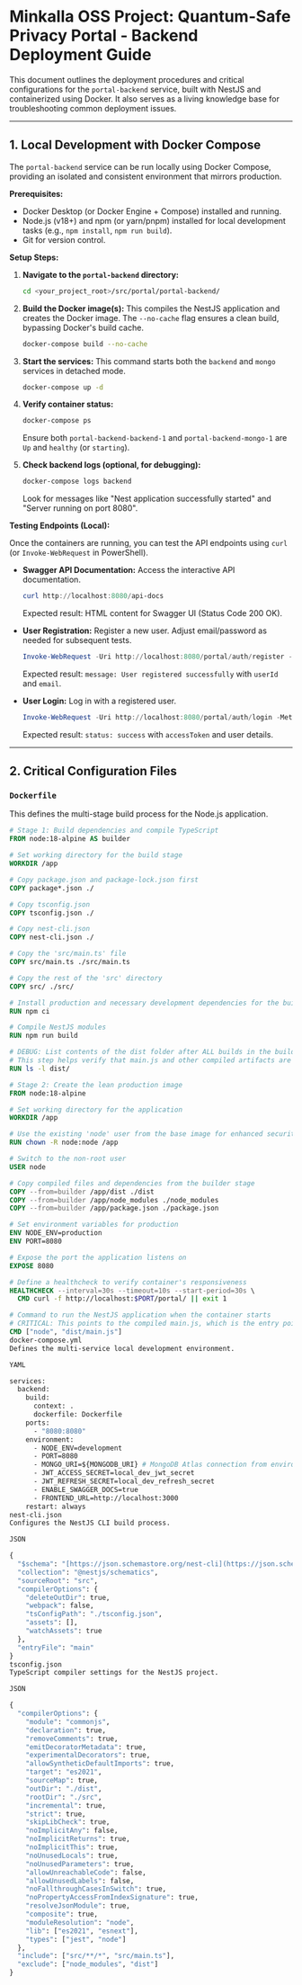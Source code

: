 # Minkalla OSS Project: Quantum-Safe Privacy Portal - Backend Deployment Guide

This document outlines the deployment procedures and critical configurations for the `portal-backend` service, built with NestJS and containerized using Docker. It also serves as a living knowledge base for troubleshooting common deployment issues.

---

## 1. Local Development with Docker Compose

The `portal-backend` service can be run locally using Docker Compose, providing an isolated and consistent environment that mirrors production.

**Prerequisites:**
* Docker Desktop (or Docker Engine + Compose) installed and running.
* Node.js (v18+) and npm (or yarn/pnpm) installed for local development tasks (e.g., `npm install`, `npm run build`).
* Git for version control.

**Setup Steps:**

1.  **Navigate to the `portal-backend` directory:**
    ```bash
    cd <your_project_root>/src/portal/portal-backend/
    ```

2.  **Build the Docker image(s):**
    This compiles the NestJS application and creates the Docker image. The `--no-cache` flag ensures a clean build, bypassing Docker's build cache.
    ```bash
    docker-compose build --no-cache
    ```

3.  **Start the services:**
    This command starts both the `backend` and `mongo` services in detached mode.
    ```bash
    docker-compose up -d
    ```

4.  **Verify container status:**
    ```bash
    docker-compose ps
    ```
    Ensure both `portal-backend-backend-1` and `portal-backend-mongo-1` are `Up` and `healthy` (or `starting`).

5.  **Check backend logs (optional, for debugging):**
    ```bash
    docker-compose logs backend
    ```
    Look for messages like "Nest application successfully started" and "Server running on port 8080".

**Testing Endpoints (Local):**

Once the containers are running, you can test the API endpoints using `curl` (or `Invoke-WebRequest` in PowerShell).

* **Swagger API Documentation:**
    Access the interactive API documentation.
    ```powershell
    curl http://localhost:8080/api-docs
    ```
    Expected result: HTML content for Swagger UI (Status Code 200 OK).

* **User Registration:**
    Register a new user. Adjust email/password as needed for subsequent tests.
    ```powershell
    Invoke-WebRequest -Uri http://localhost:8080/portal/auth/register -Method POST -Headers @{"Content-Type"="application/json"} -Body '{"email":"newuser@example.com","password":"StrongPassword123!"}' | ConvertFrom-Json
    ```
    Expected result: `message: User registered successfully` with `userId` and `email`.

* **User Login:**
    Log in with a registered user.
    ```powershell
    Invoke-WebRequest -Uri http://localhost:8080/portal/auth/login -Method POST -Headers @{"Content-Type"="application/json"} -Body '{"email":"newuser@example.com","password":"StrongPassword123!"}' | ConvertFrom-Json
    ```
    Expected result: `status: success` with `accessToken` and user details.

---

## 2. Critical Configuration Files

### `Dockerfile`
This defines the multi-stage build process for the Node.js application.

```dockerfile
# Stage 1: Build dependencies and compile TypeScript
FROM node:18-alpine AS builder

# Set working directory for the build stage
WORKDIR /app

# Copy package.json and package-lock.json first
COPY package*.json ./

# Copy tsconfig.json
COPY tsconfig.json ./

# Copy nest-cli.json
COPY nest-cli.json ./

# Copy the 'src/main.ts' file
COPY src/main.ts ./src/main.ts

# Copy the rest of the 'src' directory
COPY src/ ./src/

# Install production and necessary development dependencies for the build
RUN npm ci

# Compile NestJS modules
RUN npm run build

# DEBUG: List contents of the dist folder after ALL builds in the builder stage
# This step helps verify that main.js and other compiled artifacts are generated as expected.
RUN ls -l dist/

# Stage 2: Create the lean production image
FROM node:18-alpine

# Set working directory for the application
WORKDIR /app

# Use the existing 'node' user from the base image for enhanced security
RUN chown -R node:node /app

# Switch to the non-root user
USER node

# Copy compiled files and dependencies from the builder stage
COPY --from=builder /app/dist ./dist
COPY --from=builder /app/node_modules ./node_modules
COPY --from=builder /app/package.json ./package.json

# Set environment variables for production
ENV NODE_ENV=production
ENV PORT=8080

# Expose the port the application listens on
EXPOSE 8080

# Define a healthcheck to verify container's responsiveness
HEALTHCHECK --interval=30s --timeout=10s --start-period=30s \
  CMD curl -f http://localhost:$PORT/portal/ || exit 1

# Command to run the NestJS application when the container starts
# CRITICAL: This points to the compiled main.js, which is the entry point.
CMD ["node", "dist/main.js"]
docker-compose.yml
Defines the multi-service local development environment.

YAML

services:
  backend:
    build:
      context: .
      dockerfile: Dockerfile
    ports:
      - "8080:8080"
    environment:
      - NODE_ENV=development
      - PORT=8080
      - MONGO_URI=${MONGODB_URI} # MongoDB Atlas connection from environment
      - JWT_ACCESS_SECRET=local_dev_jwt_secret
      - JWT_REFRESH_SECRET=local_dev_refresh_secret
      - ENABLE_SWAGGER_DOCS=true
      - FRONTEND_URL=http://localhost:3000
    restart: always
nest-cli.json
Configures the NestJS CLI build process.

JSON

{
  "$schema": "[https://json.schemastore.org/nest-cli](https://json.schemastore.org/nest-cli)",
  "collection": "@nestjs/schematics",
  "sourceRoot": "src",
  "compilerOptions": {
    "deleteOutDir": true,
    "webpack": false,
    "tsConfigPath": "./tsconfig.json",
    "assets": [],
    "watchAssets": true
  },
  "entryFile": "main"
}
tsconfig.json
TypeScript compiler settings for the NestJS project.

JSON

{
  "compilerOptions": {
    "module": "commonjs",
    "declaration": true,
    "removeComments": true,
    "emitDecoratorMetadata": true,
    "experimentalDecorators": true,
    "allowSyntheticDefaultImports": true,
    "target": "es2021",
    "sourceMap": true,
    "outDir": "./dist",
    "rootDir": "./src",
    "incremental": true,
    "strict": true,
    "skipLibCheck": true,
    "noImplicitAny": false,
    "noImplicitReturns": true,
    "noImplicitThis": true,
    "noUnusedLocals": true,
    "noUnusedParameters": true,
    "allowUnreachableCode": false,
    "allowUnusedLabels": false,
    "noFallthroughCasesInSwitch": true,
    "noPropertyAccessFromIndexSignature": true,
    "resolveJsonModule": true,
    "composite": true,
    "moduleResolution": "node",
    "lib": ["es2021", "esnext"],
    "types": ["jest", "node"]
  },
  "include": ["src/**/*", "src/main.ts"],
  "exclude": ["node_modules", "dist"]
}
